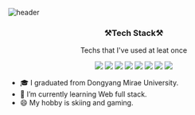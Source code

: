 ![header](https://capsule-render.vercel.app/api?type=rounded&color=gradient&height=200&section=footer&text=JaeDeokWang&fontSize=100)

<h3 align="center">⚒️Tech Stack⚒️</h3>

<p align="center"> Techs that I've used at leat once </p>

<p align="center">
<img src="https://img.shields.io/badge/C-a8b8cc?style=flat-square&logo=C&logoColor=white"/>
<img src="https://img.shields.io/badge/Java-3e606e?style=flat-square&logo=Java&logoColor=white"/>
<img src="https://img.shields.io/badge/Python-3766AB?style=flat-square&logo=Python&logoColor=white"/> 
<img src="https://img.shields.io/badge/JavaScript-ffb13b?style=flat-square&logo=JavaScript&logoColor=white"/>
<img src="https://img.shields.io/badge/HTML5-e5ba1f?style=flat-square&logo=HTML5&logoColor=white"/>
<img src="https://img.shields.io/badge/JQuery-13b38a?style=flat-square&logo=JQuery&logoColor=white"/>
<img src="https://img.shields.io/badge/SpringBoot-6cb33f?style=flat-square&logo=SpringBoot&logoColor=white"/>
<img src="https://img.shields.io/badge/Oracle-db3552?style=flat-square&logo=Oracle&logoColor=white"/>
  
</p>




- 🎓 I graduated from Dongyang Mirae University.
- 🌱 I’m currently learning Web full stack.
- 😄 My hobby is skiing and gaming.

